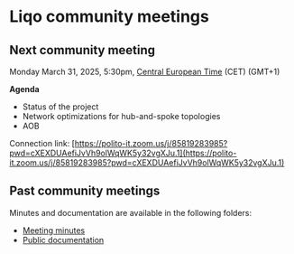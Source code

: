 # Liqo community meetings

## Next community meeting
Monday March 31, 2025, 5:30pm, [Central European Time](https://www.timeanddate.com/worldclock/italy/rome) (CET) (GMT+1)

**Agenda**
- Status of the project
- Network optimizations for hub-and-spoke topologies
- AOB

Connection link: [https://polito-it.zoom.us/j/85819283985?pwd=cXEXDUAefiJvVh9olWqWK5y32vgXJu.1](https://polito-it.zoom.us/j/85819283985?pwd=cXEXDUAefiJvVh9olWqWK5y32vgXJu.1)

## Past community meetings
Minutes and documentation are available in the following folders:
- [Meeting minutes](minutes/)
- [Public documentation](../docs/)
